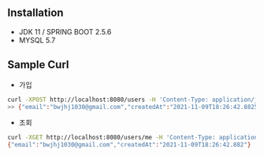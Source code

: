 ## Installation
* JDK 11 / SPRING BOOT 2.5.6
* MYSQL 5.7

## Sample Curl
* 가입
```bash
curl -XPOST http://localhost:8080/users -H 'Content-Type: application/json' -d '{"email":"bwjhj1030@gmail.com"}'
>> {"email":"bwjhj1030@gmail.com","createdAt":"2021-11-09T18:26:42.882583"}
```
* 조회
```bash
curl -XGET http://localhost:8080/users/me -H 'Content-Type: application/json' -H 'sample-email: bwjhj1030@gmail.com'
{"email":"bwjhj1030@gmail.com","createdAt":"2021-11-09T18:26:42.882"}
```
